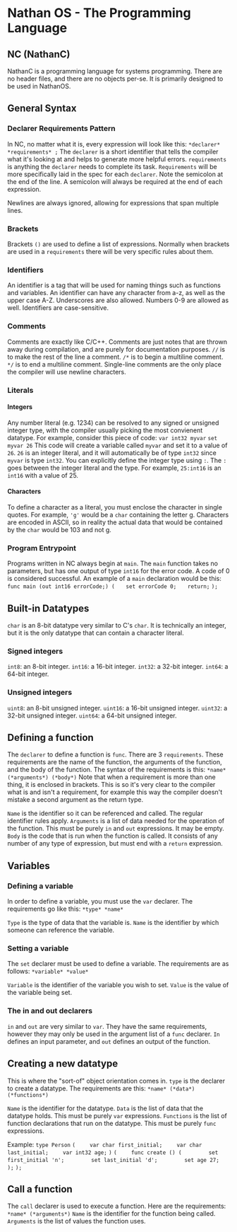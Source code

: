 # Nathan OS - The Programming Language
## NC (NathanC)
NathanC is a programming language for systems programming. There are no header files, and there are no objects per-se. It is primarily designed to be used in NathanOS.

## General Syntax
### Declarer Requirements Pattern
In NC, no matter what it is, every expression will look like this:
`*declarer* *requirements* ;`
The `declarer` is a short identifier that tells the compiler what it's looking at and helps to generate more helpful errors.
`requirements` is anything the `declarer` needs to complete its task. `Requirements` will be more specifically laid in the spec for each `declarer`. Note the semicolon at the end of the line. A semicolon will always be required at the end of each expression.

Newlines are always ignored, allowing for expressions that span multiple lines.

### Brackets
Brackets `()` are used to define a list of expressions. Normally when brackets are used in a `requirements` there will be very specific rules about them. 

### Identifiers
An identifier is a tag that will be used for naming things such as functions and variables. An identifier can have any character from a-z, as well as the upper case A-Z. Underscores are also allowed. Numbers 0-9 are allowed as well. Identifiers are case-sensitive.

### Comments
Comments are exactly like C/C++. Comments are just notes that are thrown away during compilation, and are purely for documentation purposes.
`//` is to make the rest of the line a comment.
`/*` is to begin a multiline comment.
`*/` is to end a multiline comment.
Single-line comments are the only place the compiler will use newline characters.

### Literals
#### Integers
Any number literal (e.g. 1234) can be resolved to any signed or unsigned integer type, with the compiler usually picking the most convienent datatype.
For example, consider this piece of code:
`var int32 myvar`
`set myvar 26`
This code will create a variable called `myvar` and set it to a value of `26`. `26` is an integer literal, and it will automatically be of type `int32` since `myvar` is type `int32`.
You can explicitly define the integer type using `:`. The `:` goes between the integer literal and the type. For example, `25:int16` is an `int16` with a value of 25.

#### Characters
To define a character as a literal, you must enclose the character in single quotes.
For example, `'g'` would be a `char` containing the letter g. Characters are encoded in ASCII, so in reality the actual data that would be contained by the `char` would be 103 and not g.

### Program Entrypoint
Programs written in NC always begin at `main`. The `main` function takes no parameters, but has one output of type `int16` for the error code. A code of 0 is considered successful.
An example of a `main` declaration would be this:
`func main (out int16 errorCode;) (`
`   set errorCode 0;`
`   return;`
`);`

## Built-in Datatypes
`char` is an 8-bit datatype very similar to C's `char`. It is technically an integer, but it is the only datatype that can contain a character literal.

### Signed integers
`int8`: an 8-bit integer.
`int16`: a 16-bit integer.
`int32`: a 32-bit integer.
`int64`: a 64-bit integer.

### Unsigned integers
`uint8`: an 8-bit unsigned integer.
`uint16`: a 16-bit unsigned integer.
`uint32`: a 32-bit unsigned integer.
`uint64`: a 64-bit unsigned integer.

## Defining a function
The `declarer` to define a function is `func`.
There are 3 `requirements`. These requirements are the name of the function, the arguments of the function, and the body of the function. The syntax of the requirements is this:
`*name* (*arguments*) (*body*)`
Note that when a requirement is more than one thing, it is enclosed in brackets. This is so it's very clear to the compiler what is and isn't a requirement, for example this way the compiler doesn't mistake a second argument as the return type.

`Name` is the identifier so it can be referenced and called. The regular identifier rules apply.
`Arguments` is a list of data needed for the operation of the function. This must be purely `in` and `out` expressions. It may be empty.
`Body` is the code that is run when the function is called. It consists of any number of any type of expression, but must end with a `return` expression.

## Variables
### Defining a variable
In order to define a variable, you must use the `var` declarer.
The requirements go like this:
`*type* *name*`

`Type` is the type of data that the variable is.
`Name` is the identifier by which someone can reference the variable.

### Setting a variable
The `set` declarer must be used to define a variable.
The requirements are as follows:
`*variable* *value*`

`Variable` is the identifier of the variable you wish to set.
`Value` is the value of the variable being set.

### The in and out declarers
`in` and `out` are very similar to `var`. They have the same requirements, however they may only be used in the argument list of a `func` declarer. `In` defines an input parameter, and `out` defines an output of the function.

## Creating a new datatype
This is where the "sort-of" object orientation comes in.
`type` is the declarer to create a datatype.
The requirements are this:
`*name* (*data*) (*functions*)`

`Name` is the identifier for the datatype.
`Data` is the list of data that the datatype holds. This must be purely `var` expressions.
`Functions` is the list of function declarations that run on the datatype. This must be purely `func` expressions.

Example:
`type Person`
`(`
`    var char first_initial;`
`    var char last_initial;`
`    var int32 age;`
`)`
`(`
`    func create () (`
`        set first_initial 'n';`
`        set last_initial 'd';`
`        set age 27;`
`    );`
`);`

## Call a function
The `call` declarer is used to execute a function.
Here are the requirements:
`*name* (*arguments*)`
`Name` is the identifier for the function being called.
`Arguments` is the list of values the function uses.